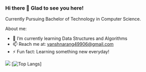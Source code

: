 ### Hi there 👋 Glad to see you here!

Currently Pursuing Bachelor of Technology in Computer Science.

About me:

- 🌱 I’m currently learning Data Structures and Algorithms
- 📫 Reach me at: vanshnarang49906@gmail.com
- ⚡ Fun fact: Learning something new everyday! 

![](https://komarev.com/ghpvc/?username=Vansh-Narang&label=PROFILE+VIEWS)
[![Top Langs](https://github-readme-stats.vercel.app/api/top-langs/?username=anuraghazra&layout=compact)]
